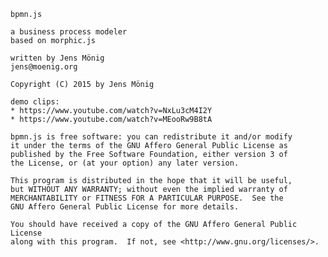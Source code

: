 
	bpmn.js

	a business process modeler
	based on morphic.js

	written by Jens Mönig
	jens@moenig.org

	Copyright (C) 2015 by Jens Mönig

	demo clips:
	* https://www.youtube.com/watch?v=NxLu3cM4I2Y
	* https://www.youtube.com/watch?v=MEooRw9B8tA

	bpmn.js is free software: you can redistribute it and/or modify
	it under the terms of the GNU Affero General Public License as
	published by the Free Software Foundation, either version 3 of
	the License, or (at your option) any later version.

	This program is distributed in the hope that it will be useful,
	but WITHOUT ANY WARRANTY; without even the implied warranty of
	MERCHANTABILITY or FITNESS FOR A PARTICULAR PURPOSE.  See the
	GNU Affero General Public License for more details.

	You should have received a copy of the GNU Affero General Public License
	along with this program.  If not, see <http://www.gnu.org/licenses/>.
